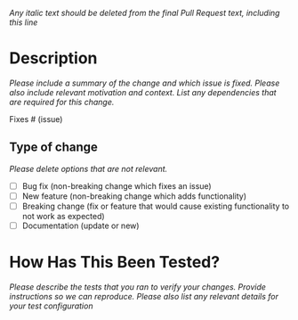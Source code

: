 _Any italic text should be deleted from the final Pull Request text, including this line_

# Description

_Please include a summary of the change and which issue is fixed. Please also include relevant
motivation and context. List any dependencies that are required for this change._

Fixes # (issue)

## Type of change

_Please delete options that are not relevant._

- [ ] Bug fix (non-breaking change which fixes an issue)
- [ ] New feature (non-breaking change which adds functionality)
- [ ] Breaking change (fix or feature that would cause existing functionality to not work as
      expected)
- [ ] Documentation (update or new)

# How Has This Been Tested?

_Please describe the tests that you ran to verify your changes. Provide instructions so we can
reproduce. Please also list any relevant details for your test configuration_

